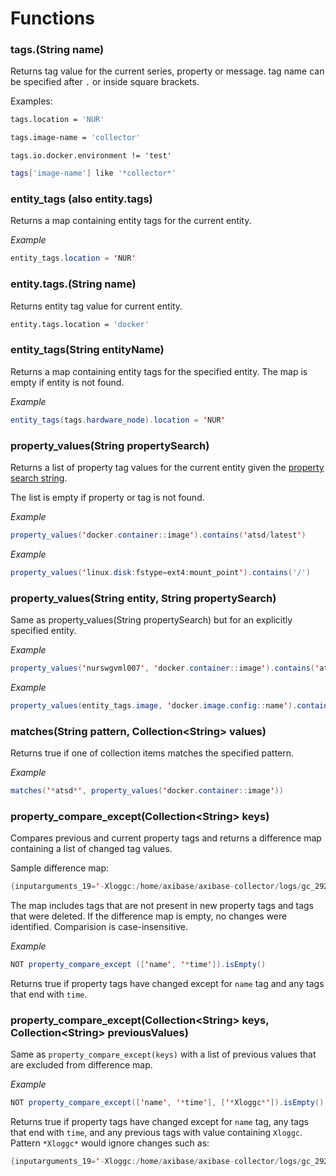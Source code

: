 # Functions

### tags.(String name)

Returns tag value for the current series, property or message. tag name can be specified after `.` or inside square brackets.

Examples:

```sh
tags.location = 'NUR'
```

```sh
tags.image-name = 'collector'
```

```
tags.io.docker.environment != 'test'
```

```sh
tags['image-name'] like '*collector*'
```

### entity_tags (also entity.tags)

Returns a map containing entity tags for the current entity.

_Example_

```java
entity_tags.location = 'NUR'
```

### entity.tags.(String name)

Returns entity tag value for current entity.

```sh
entity.tags.location = 'docker'
```

### entity_tags(String entityName)

Returns a map containing entity tags for the specified entity.
The map is empty if entity is not found.

_Example_

```java
entity_tags(tags.hardware_node).location = 'NUR'
```

### property_values(String propertySearch) 

Returns a list of property tag values for the current entity given the [property search string](../property-search-syntax.md).

The list is empty if property or tag is not found.

_Example_

```java
property_values('docker.container::image').contains('atsd/latest')
```

_Example_

```java
property_values('linux.disk:fstype=ext4:mount_point').contains('/')
```

### property_values(String entity, String propertySearch) 

Same as property_values(String propertySearch) but for an explicitly specified entity.

_Example_

```java
property_values('nurswgvml007', 'docker.container::image').contains('atsd/latest')
```

_Example_

```java
property_values(entity_tags.image, 'docker.image.config::name').contains('atsd/latest')
```

### matches(String pattern, Collection\<String> values)

Returns true if one of collection items matches the specified pattern.

_Example_

```java
matches('*atsd*', property_values('docker.container::image'))
```



### property_compare_except(Collection\<String> keys)

Compares previous and current property tags and returns a difference map containing a list of changed tag values. 

Sample difference map:

```java
{inputarguments_19='-Xloggc:/home/axibase/axibase-collector/logs/gc_29286.log' -> '-Xloggc:/home/axibase/axibase-collector/logs/gc_13091.log'}
```

The map includes tags that are not present in new property tags and tags that were deleted.
If the difference map is empty, no changes were identified.
Comparision is case-insensitive.

_Example_

```java
NOT property_compare_except (['name', '*time']).isEmpty()
```

Returns true if property tags have changed except for `name` tag and any tags that end with `time`.

### property_compare_except(Collection\<String> keys, Collection\<String> previousValues)

Same as `property_compare_except(keys)` with a list of previous values that are excluded from difference map.

_Example_

```java
NOT property_compare_except(['name', '*time'], ['*Xloggc*']).isEmpty()
```

Returns true if property tags have changed except for `name` tag, any tags that end with `time`, and any previous tags with value containing `Xloggc`. Pattern `*Xloggc*` would ignore changes such as:

``` java
{inputarguments_19='-Xloggc:/home/axibase/axibase-collector/logs/gc_29286.log'-> '-Xloggc:/home/axibase/axibase-collector/logs/gc_13091.log'}
```









